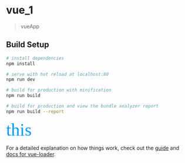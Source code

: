 # vue_1

> vueApp

## Build Setup

``` bash
# install dependencies
npm install

# serve with hot reload at localhost:80
npm run dev

# build for production with minification
npm run build

# build for production and view the bundle analyzer report
npm run build --report

```

<font color=#0099ff size=20 face="黑体">this</font>

For a detailed explanation on how things work, check out the [guide](http://vuejs-templates.github.io/webpack/) and [docs for vue-loader](http://vuejs.github.io/vue-loader).

